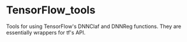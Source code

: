 # TensorFlow_tools
Tools for using TensorFlow's DNNClaf and DNNReg functions. They are essentially wrappers for tf's API.

